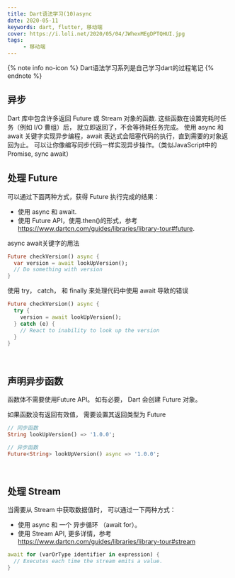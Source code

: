 ```yaml
---
title: Dart语法学习(10)async
date: 2020-05-11
keywords: dart, flutter, 移动端
cover: https://i.loli.net/2020/05/04/JWhexMEgDPTQHUI.jpg
tags:
     - 移动端
---
```



{% note info no-icon %}
Dart语法学习系列是自己学习dart的过程笔记
{% endnote %}

## 异步

Dart 库中包含许多返回 Future 或 Stream 对象的函数. 这些函数在设置完耗时任务（例如 I/O 曹组）后， 就立即返回了，不会等待耗任务完成。 使用 async 和 await 关键字实现异步编程，await 表达式会阻塞代码的执行，直到需要的对象返回为止。 可以让你像编写同步代码一样实现异步操作。（类似JavaScript中的Promise, sync await）
<br />


## 处理 Future

可以通过下面两种方式，获得 Future 执行完成的结果：
  - 使用 async 和 await.
  - 使用 Future API，使用.then()的形式，参考 https://www.dartcn.com/guides/libraries/library-tour#future.

async await关键字的用法

```dart
Future checkVersion() async {
  var version = await lookUpVersion();
  // Do something with version
}
```

使用 try， catch， 和 finally 来处理代码中使用 await 导致的错误

```dart
Future checkVersion() async {
  try {
    version = await lookUpVersion();
  } catch (e) {
    // React to inability to look up the version
  }
}
```
<br />


## 声明异步函数

函数体不需要使用Future API。 如有必要， Dart 会创建 Future 对象。

如果函数没有返回有效值， 需要设置其返回类型为 Future<void> 

```dart
// 同步函数
String lookUpVersion() => '1.0.0';

// 异步函数
Future<String> lookUpVersion() async => '1.0.0';
```
<br />


## 处理 Stream

当需要从 Stream 中获取数据值时， 可以通过一下两种方式：
  - 使用 async 和 一个 异步循环 （await for）。
  - 使用 Stream API, 更多详情，参考 https://www.dartcn.com/guides/libraries/library-tour#stream

```dart
await for (varOrType identifier in expression) {
  // Executes each time the stream emits a value.
}
```